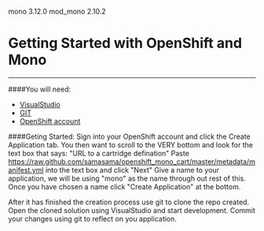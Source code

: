 mono 3.12.0
mod_mono 2.10.2

Getting Started with OpenShift and Mono
=========
---

####You will need:
  - [VisualStudio][1]
  - [GIT][2]
  - [OpenShift account][3]

####Geting Started:
Sign into your OpenShift account and click the Create Application tab.
You then want to scroll to the VERY bottom and look for the text box that says: "URL to a cartridge defination"
Paste https://raw.github.com/samasama/openshift_mono_cart/master/metadata/manifest.yml into the text box and click "Next"
Give a name to your application, we will be using "mono" as the name through out rest of this.
Once you have chosen a name click "Create Application" at the bottom.

After it has finished the creation process use git to clone the repo created.
Open the cloned solution using VisualStudio and start development.
Commit your changes using git to reflect on you application.

[1]: http://www.visualstudio.com/
[2]: http://git-scm.com/
[3]: http://www.openshift.com/

